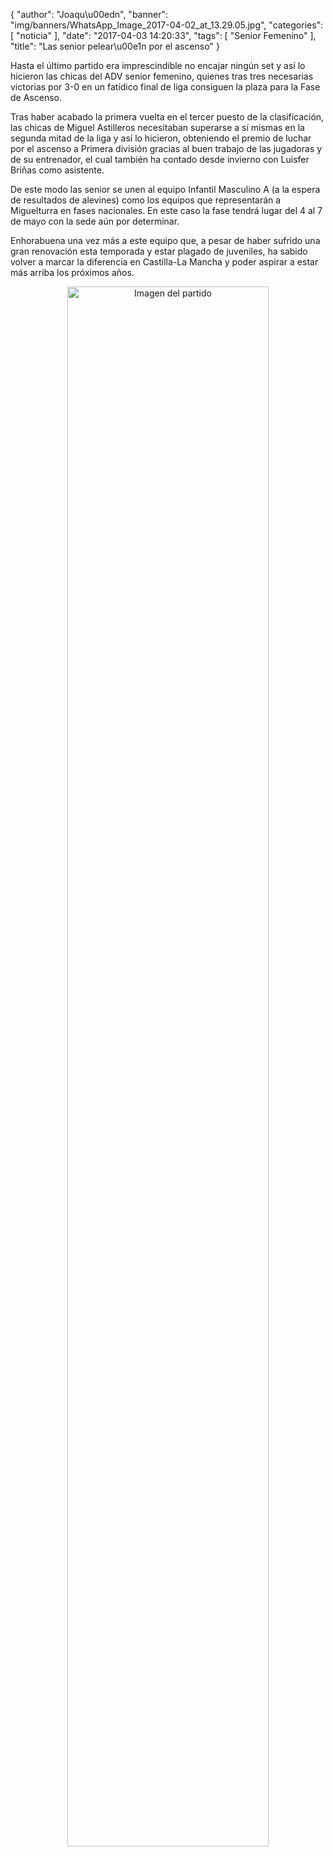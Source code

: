 {
  "author": "Joaqu\u00edn", 
  "banner": "img/banners/WhatsApp_Image_2017-04-02_at_13.29.05.jpg", 
  "categories": [
    "noticia"
  ], 
  "date": "2017-04-03 14:20:33", 
  "tags": [
    "Senior Femenino"
  ], 
  "title": "Las senior pelear\u00e1n por el ascenso"
}

Hasta el último partido era imprescindible no encajar ningún set y así lo hicieron las chicas del ADV senior femenino, quienes tras tres necesarias victorias por 3-0 en un fatídico final de liga consiguen la plaza para la Fase de Ascenso.

Tras haber acabado la primera vuelta en el tercer puesto de la clasificación, las chicas de Miguel Astilleros necesitaban superarse a sí mismas en la segunda mitad de la liga y así lo hicieron, obteniendo el premio de luchar por el ascenso a Primera división gracias al buen trabajo de las jugadoras y de su entrenador, el cual también ha contado desde invierno con Luisfer Briñas como asistente.

De este modo las senior se unen al equipo Infantil Masculino A (a la espera de resultados de alevines) como los equipos que representarán a Miguelturra en fases nacionales. En este caso la fase tendrá lugar del 4 al 7 de mayo con la sede aún por determinar.

Enhorabuena una vez más a este equipo que, a pesar de haber sufrido una gran renovación esta temporada y estar plagado de juveniles, ha sabido volver a marcar la diferencia en Castilla-La Mancha  y poder aspirar a estar más arriba los próximos años.


<center>
<a target="_new" href="http://www.advmiguelturra.org/img/banners/WhatsApp%20Image%202017-04-02%20at%2013.29.05.jpg"> 
<img alt="Imagen del partido" width="80%" align="center" src="http://www.advmiguelturra.org/img/banners/WhatsApp%20Image%202017-04-02%20at%2013.29.05.jpg"/> </a> </center>

